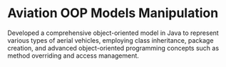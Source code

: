 # Aviation OOP Models Manipulation
Developed a comprehensive object-oriented model in Java to represent various types of aerial vehicles, employing class inheritance, package creation, and advanced object-oriented programming concepts such as method overriding and access management.

